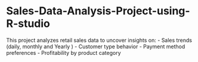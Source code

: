 # Sales-Data-Analysis-Project-using-R-studio
This project analyzes retail sales data to uncover insights on: - Sales trends (daily, monthly and Yearly ) - Customer type behavior - Payment method preferences - Profitability by product category 
